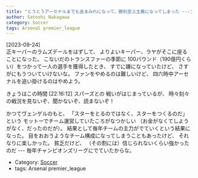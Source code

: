 ```yaml
---
title: "とうとうアーセナルまでも金まみれになって、勝利至上主義になってしまった ---プレミアリーグから一流選手がすべてサウジに流れてしまえばいい！"
author: Satoshi Nakagawa
category: Soccer
tags: Arsenal premier_league
---
```


[2023-09-24]  
 正キーパーのラムズデールをはずして、
よりよいキーパー、ラヤがそこに座ることになった。
こないだのトランスファーの季節に
100パウンド（190億円くらい）をつかって一人の選手を獲得したとき、
すでに嫌になっていたけど、
さすがにもうついていけないな。
ファンをやめるのは難しいけど、
四六時中アーセナルを追い掛けるのはやめよう。

 きょうはこの時間 [22:16:12] スパーズとの
戦いがはじまっているが、
時々刻々の戦況を見ないぞ、聞かないぞ、読まないぞ！

 かつてヴェンゲルのもと、
「スターをとるのではなく、スターをつくるのだ」という
モットーでチーム運営していたころがなつかしい
（お金がなくてしようがなく、だったのだが）。
結果として毎年チームの主力がでていくという結果になった。
目をおおうようなチーム構成になってしまうこともあったけど、
それなりに楽しかった。
貧乏だけど、
（その割には）信じられないくらい強かったのだ ---
毎年チャンピオンズリーグにでていたからな。

- Category: [Soccer](/categories.html#Soccer)
- tags: Arsenal premier_league
